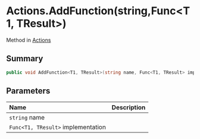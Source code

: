 # Actions.AddFunction(string,Func<T1, TResult>)

Method in [Actions](/docs/api/csharp/yarn.unity.actions.md)

## Summary



```csharp
public void AddFunction<T1, TResult>(string name, Func<T1, TResult> implementation);
```

## Parameters

|Name|Description|
|:---|:---|
|`string` name||
|`Func<T1, TResult>` implementation||

